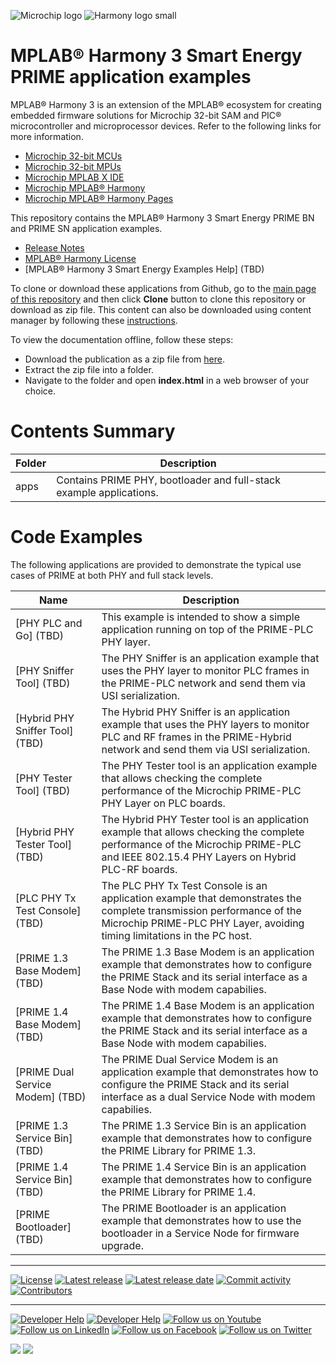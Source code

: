 ﻿![Microchip logo](https://raw.githubusercontent.com/wiki/Microchip-MPLAB-Harmony/Microchip-MPLAB-Harmony.github.io/images/microchip_logo.png)
![Harmony logo small](https://raw.githubusercontent.com/wiki/Microchip-MPLAB-Harmony/Microchip-MPLAB-Harmony.github.io/images/microchip_mplab_harmony_logo_small.png)

# MPLAB® Harmony 3 Smart Energy PRIME application examples

MPLAB® Harmony 3 is an extension of the MPLAB® ecosystem for creating embedded firmware solutions for Microchip 32-bit SAM and PIC® microcontroller and microprocessor devices. Refer to the following links for more information.

- [Microchip 32-bit MCUs](https://www.microchip.com/design-centers/32-bit)
- [Microchip 32-bit MPUs](https://www.microchip.com/design-centers/32-bit-mpus)
- [Microchip MPLAB X IDE](https://www.microchip.com/mplab/mplab-x-ide)
- [Microchip MPLAB® Harmony](https://www.microchip.com/mplab/mplab-harmony)
- [Microchip MPLAB® Harmony Pages](https://microchip-mplab-harmony.github.io/)

This repository contains the MPLAB® Harmony 3 Smart Energy PRIME BN and PRIME SN application examples.

- [Release Notes](./release_notes.md)
- [MPLAB® Harmony License](Microchip_SLA001.md)
- [MPLAB® Harmony 3 Smart Energy Examples Help] (TBD)

To clone or download these applications from Github, go to the [main page of this repository](https://github.com/Microchip-MPLAB-Harmony/smartenergy_prime_apps) and then click **Clone** button to clone this repository or download as zip file.
This content can also be downloaded using content manager by following these [instructions](https://github.com/Microchip-MPLAB-Harmony/contentmanager/wiki).

To view the documentation offline, follow these steps:
 - Download the publication as a zip file from [here](https://onlinedocs.microchip.com/download/GUID-A95FCA59-E0E2-454E-9A79-5946EDE2DFB0?type=webhelp).
 - Extract the zip file into a folder.
 - Navigate to the folder and open **index.html** in a web browser of your choice.
 
# Contents Summary

| Folder     | Description                             |
| ---        | ---                                     |
| apps       | Contains PRIME PHY, bootloader and full-stack example applications. |

# Code Examples

The following applications are provided to demonstrate the typical use cases of PRIME at both PHY and full stack levels.

| Name               | Description |
| ----               | ----------- |
| [PHY PLC and Go] (TBD) | This example is intended to show a simple application running on top of the PRIME-PLC PHY layer. |
| [PHY Sniffer Tool] (TBD) | The PHY Sniffer is an application example that uses the PHY layer to monitor PLC frames in the PRIME-PLC network and send them via USI serialization. |
| [Hybrid PHY Sniffer Tool] (TBD) | The Hybrid PHY Sniffer is an application example that uses the PHY layers to monitor PLC and RF frames in the PRIME-Hybrid network and send them via USI serialization. |
| [PHY Tester Tool] (TBD) | The PHY Tester tool is an application example that allows checking the complete performance of the Microchip PRIME-PLC PHY Layer on PLC boards. |
| [Hybrid PHY Tester Tool] (TBD) | The Hybrid PHY Tester tool is an application example that allows checking the complete performance of the Microchip PRIME-PLC and IEEE 802.15.4 PHY Layers on Hybrid PLC-RF boards. |
| [PLC PHY Tx Test Console] (TBD) | The PLC PHY Tx Test Console is an application example that demonstrates the complete transmission performance of the Microchip PRIME-PLC PHY Layer, avoiding timing limitations in the PC host. |
| [PRIME 1.3 Base Modem] (TBD) | The PRIME 1.3 Base Modem is an application example that demonstrates how to configure the PRIME Stack and its serial interface as a Base Node with modem capabilies. |
| [PRIME 1.4 Base Modem] (TBD) | The PRIME 1.4 Base Modem is an application example that demonstrates how to configure the PRIME Stack and its serial interface as a Base Node with modem capabilies. |
| [PRIME Dual Service Modem] (TBD) | The PRIME Dual Service Modem is an application example that demonstrates how to configure the PRIME Stack and its serial interface as a dual Service Node with modem capabilies. |
| [PRIME 1.3 Service Bin] (TBD) | The PRIME 1.3 Service Bin is an application example that demonstrates how to configure the PRIME Library for PRIME 1.3. |
| [PRIME 1.4 Service Bin] (TBD) | The PRIME 1.4 Service Bin is an application example that demonstrates how to configure the PRIME Library for PRIME 1.4. |
| [PRIME Bootloader] (TBD) | The PRIME Bootloader is an application example that demonstrates how to use the bootloader in a Service Node for firmware upgrade. |

____

[![License](https://img.shields.io/badge/license-Harmony%20license-orange.svg)](https://github.com/Microchip-MPLAB-Harmony/smartenergy_prime_apps/blob/master/Microchip_SLA001.md)
[![Latest release](https://img.shields.io/github/release/Microchip-MPLAB-Harmony/smartenergy_prime_apps.svg)](https://github.com/Microchip-MPLAB-Harmony/smartenergy_prime_apps/releases/latest)
[![Latest release date](https://img.shields.io/github/release-date/Microchip-MPLAB-Harmony/smartenergy_prime_apps.svg)](https://github.com/Microchip-MPLAB-Harmony/smartenergy_prime_apps/releases/latest)
[![Commit activity](https://img.shields.io/github/commit-activity/y/Microchip-MPLAB-Harmony/smartenergy_prime_apps.svg)](https://github.com/Microchip-MPLAB-Harmony/smartenergy_prime_apps/graphs/commit-activity)
[![Contributors](https://img.shields.io/github/contributors-anon/Microchip-MPLAB-Harmony/smartenergy_prime_apps.svg)]()

____

[![Developer Help](https://img.shields.io/badge/Youtube-Developer%20Help-red.svg)](https://www.youtube.com/MicrochipDeveloperHelp)
[![Developer Help](https://img.shields.io/badge/XWiki-Developer%20Help-torquiose.svg)](https://developerhelp.microchip.com/xwiki/bin/view/software-tools/harmony/)
[![Follow us on Youtube](https://img.shields.io/badge/Youtube-Follow%20us%20on%20Youtube-red.svg)](https://www.youtube.com/user/MicrochipTechnology)
[![Follow us on LinkedIn](https://img.shields.io/badge/LinkedIn-Follow%20us%20on%20LinkedIn-blue.svg)](https://www.linkedin.com/company/microchip-technology)
[![Follow us on Facebook](https://img.shields.io/badge/Facebook-Follow%20us%20on%20Facebook-blue.svg)](https://www.facebook.com/microchiptechnology/)
[![Follow us on Twitter](https://img.shields.io/twitter/follow/MicrochipTech.svg?style=social)](https://twitter.com/MicrochipTech)

[![](https://img.shields.io/github/stars/Microchip-MPLAB-Harmony/smartenergy_prime_apps.svg?style=social)]()
[![](https://img.shields.io/github/watchers/Microchip-MPLAB-Harmony/smartenergy_prime_apps.svg?style=social)]()
